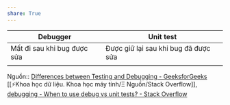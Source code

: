 ```yaml
---
share: True
---
```

| Debugger                    | Unit test                            |
| --------------------------- | ------------------------------------ |
| Mất đi sau khi bug được sửa | Được giữ lại sau khi bug đã được sửa |
|                             |                                      |

Nguồn:: [Differences between Testing and Debugging - GeeksforGeeks](https://www.geeksforgeeks.org/differences-between-testing-and-debugging/) [[⚡Khoa học dữ liệu. Khoa học máy tính/Ξ Nguồn/Stack Overflow]], [debugging - When to use debug vs unit tests? - Stack Overflow](https://stackoverflow.com/q/3846198/3416774)